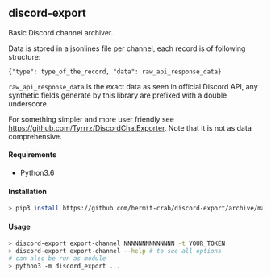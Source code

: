 ## discord-export

Basic Discord channel archiver.

Data is stored in a jsonlines file per channel, each record is of following structure:  
```
{"type": type_of_the_record, "data": raw_api_response_data}
```  
`raw_api_response_data` is the exact data as seen in official Discord API, any synthetic fields generate by this library are prefixed with a double underscore.

For something simpler and more user friendly see https://github.com/Tyrrrz/DiscordChatExporter. Note that it is not as data comprehensive.

#### Requirements
* Python3.6

#### Installation
```bash
> pip3 install https://github.com/hermit-crab/discord-export/archive/master.zip --user
```

#### Usage
```bash
> discord-export export-channel NNNNNNNNNNNNNN -t YOUR_TOKEN
> discord-export export-channel --help # to see all options
# can also be run as module
> python3 -m discord_export ...
```
